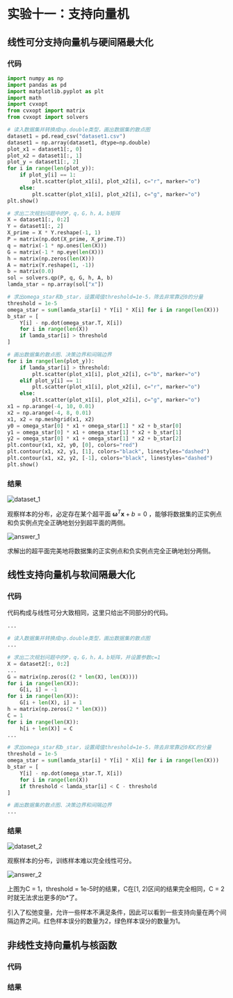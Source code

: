 # 实验十一：支持向量机

## 线性可分支持向量机与硬间隔最大化

### 代码

```python
import numpy as np
import pandas as pd
import matplotlib.pyplot as plt
import math
import cvxopt
from cvxopt import matrix
from cvxopt import solvers

# 读入数据集并转换成np.double类型，画出数据集的散点图
dataset1 = pd.read_csv("dataset1.csv")
dataset1 = np.array(dataset1, dtype=np.double)
plot_x1 = dataset1[:, 0]
plot_x2 = dataset1[:, 1]
plot_y = dataset1[:, 2]
for i in range(len(plot_y)):
    if plot_y[i] == 1:
        plt.scatter(plot_x1[i], plot_x2[i], c="r", marker="o")
    else:
        plt.scatter(plot_x1[i], plot_x2[i], c="g", marker="o")
plt.show()

# 求出二次规划问题中的P，q，G，h，A，b矩阵
X = dataset1[:, 0:2]
Y = dataset1[:, 2]
X_prime = X * Y.reshape(-1, 1)
P = matrix(np.dot(X_prime, X_prime.T))
q = matrix(-1 * np.ones(len(X)))
G = matrix(-1 * np.eye(len(X)))
h = matrix(np.zeros(len(X)))
A = matrix(Y.reshape(1, -1))
b = matrix(0.0)
sol = solvers.qp(P, q, G, h, A, b)
lamda_star = np.array(sol["x"])

# 求出omega_star和b_star，设置阈值threshold=1e-5，筛去非常靠近0的分量
threshold = 1e-5
omega_star = sum(lamda_star[i] * Y[i] * X[i] for i in range(len(X)))
b_star = [
    Y[i] - np.dot(omega_star.T, X[i])
    for i in range(len(X))
    if lamda_star[i] > threshold
]

# 画出数据集的散点图、决策边界和间隔边界
for i in range(len(plot_y)):
    if lamda_star[i] > threshold:
        plt.scatter(plot_x1[i], plot_x2[i], c="b", marker="o")
    elif plot_y[i] == 1:
        plt.scatter(plot_x1[i], plot_x2[i], c="r", marker="o")
    else:
        plt.scatter(plot_x1[i], plot_x2[i], c="g", marker="o")
x1 = np.arange(-4, 10, 0.01)
x2 = np.arange(-4, 8, 0.01)
x1, x2 = np.meshgrid(x1, x2)
y0 = omega_star[0] * x1 + omega_star[1] * x2 + b_star[0]
y1 = omega_star[0] * x1 + omega_star[1] * x2 + b_star[1]
y2 = omega_star[0] * x1 + omega_star[1] * x2 + b_star[2]
plt.contour(x1, x2, y0, [0], colors="red")
plt.contour(x1, x2, y1, [1], colors="black", linestyles="dashed")
plt.contour(x1, x2, y2, [-1], colors="black", linestyles="dashed")
plt.show()

```

### 结果

![dataset_1](pic/dataset_1.png)

观察样本的分布，必定存在某个超平面 $\mathbf{\omega}^T\mathbf{x}+b=0$ ，能够将数据集的正实例点和负实例点完全正确地划分到超平面的两侧。

![answer_1](pic/answer_1.png)

求解出的超平面完美地将数据集的正实例点和负实例点完全正确地划分两侧。

## 线性支持向量机与软间隔最大化

### 代码

代码构成与线性可分大致相同，这里只给出不同部分的代码。

```python
...

# 读入数据集并转换成np.double类型，画出数据集的散点图
...

# 求出二次规划问题中的P，q，G，h，A，b矩阵，并设置参数c=1
X = dataset2[:, 0:2]
...
G = matrix(np.zeros((2 * len(X), len(X))))
for i in range(len(X)):
    G[i, i] = -1
for i in range(len(X)):
    G[i + len(X), i] = 1
h = matrix(np.zeros(2 * len(X)))
C = 1
for i in range(len(X)):
    h[i + len(X)] = C
...

# 求出omega_star和b_star，设置阈值threshold=1e-5，筛去非常靠近0和C的分量
threshold = 1e-5
omega_star = sum(lamda_star[i] * Y[i] * X[i] for i in range(len(X)))
b_star = [
    Y[i] - np.dot(omega_star.T, X[i])
    for i in range(len(X))
    if threshold < lamda_star[i] < C - threshold
]

# 画出数据集的散点图、决策边界和间隔边界
...

```

### 结果

![dataset_2](pic/dataset_2.png)

观察样本的分布，训练样本难以完全线性可分。

![answer_2](pic/answer_2.png)

上图为C = 1，threshold = 1e-5时的结果，C在[1, 2)区间的结果完全相同，C = 2时就无法求出更多的b*了。

引入了松弛变量，允许一些样本不满足条件，因此可以看到一些支持向量在两个间隔边界之间。红色样本误分的数量为2，绿色样本误分的数量为1。

## 非线性支持向量机与核函数

### 代码

### 结果

